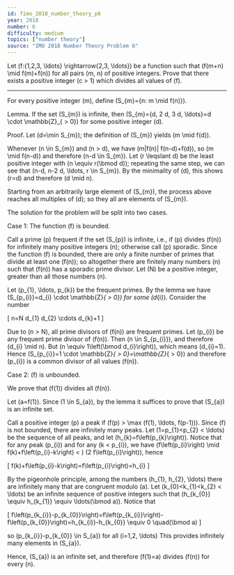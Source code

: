 ```yaml
---
id: fimo_2018_number_theory_p6
year: 2018
number: 6
difficulty: medium
topics: ["number theory"]
source: "IMO 2018 Number Theory Problem 6"
---
```


Let \(f:\{1,2,3, \ldots\} \rightarrow\{2,3, \ldots\}\) be a function such that \(f(m+n) \mid f(m)+f(n)\) for all pairs \(m, n\) of positive integers. Prove that there exists a positive integer \(c > 1\) which divides all values of \(f\).

---
For every positive integer \(m\), define \(S_{m}=\{n: m \mid f(n)\}\).

Lemma. If the set \(S_{m}\) is infinite, then \(S_{m}=\{d, 2 d, 3 d, \ldots\}=d \cdot \mathbb{Z}_{  >  0}\) for some positive integer \(d\).

Proof. Let \(d=\min S_{m}\); the definition of \(S_{m}\) yields \(m \mid f(d)\).

Whenever \(n \in S_{m}\) and \(n > d\), we have \(m|f(n)| f(n-d)+f(d)\), so \(m \mid f(n-d)\) and therefore \(n-d \in S_{m}\). Let \(r \leqslant d\) be the least positive integer with \(n \equiv r(\bmod d)\); repeating the same step, we can see that \(n-d, n-2 d, \ldots, r \in S_{m}\). By the minimality of \(d\), this shows \(r=d\) and therefore \(d \mid n\).

Starting from an arbitrarily large element of \(S_{m}\), the process above reaches all multiples of \(d\); so they all are elements of \(S_{m}\).

The solution for the problem will be split into two cases.

Case 1: The function \(f\) is bounded.

Call a prime \(p\) frequent if the set \(S_{p}\) is infinite, i.e., if \(p\) divides \(f(n)\) for infinitely many positive integers \(n\); otherwise call \(p\) sporadic. Since the function \(f\) is bounded, there are only a finite number of primes that divide at least one \(f(n)\); so altogether there are finitely many numbers \(n\) such that \(f(n)\) has a sporadic prime divisor. Let \(N\) be a positive integer, greater than all those numbers \(n\).

Let \(p_{1}, \ldots, p_{k}\) be the frequent primes. By the lemma we have \(S_{p_{i}}=d_{i} \cdot \mathbb{Z}_{  >  0}\) for some \(d_{i}\). Consider the number

\[
n=N d_{1} d_{2} \cdots d_{k}+1
\]

Due to \(n > N\), all prime divisors of \(f(n)\) are frequent primes. Let \(p_{i}\) be any frequent prime divisor of \(f(n)\). Then \(n \in S_{p_{i}}\), and therefore \(d_{i} \mid n\). But \(n \equiv 1\left(\bmod d_{i}\right)\), which means \(d_{i}=1\). Hence \(S_{p_{i}}=1 \cdot \mathbb{Z}_{  >  0}=\mathbb{Z}_{  >  0}\) and therefore \(p_{i}\) is a common divisor of all values \(f(n)\).

Case 2: \(f\) is unbounded.

We prove that \(f(1)\) divides all \(f(n)\).

Let \(a=f(1)\). Since \(1 \in S_{a}\), by the lemma it suffices to prove that \(S_{a}\) is an infinite set.

Call a positive integer \(p\) a peak if \(f(p) > \max (f(1), \ldots, f(p-1))\). Since \(f\) is not bounded, there are infinitely many peaks. Let \(1=p_{1}<p_{2} < \ldots\) be the sequence of all peaks, and let \(h_{k}=f\left(p_{k}\right)\). Notice that for any peak \(p_{i}\) and for any \(k < p_{i}\), we have \(f\left(p_{i}\right) \mid f(k)+f\left(p_{i}-k\right) < \) \(2 f\left(p_{i}\right)\), hence

\[
f(k)+f\left(p_{i}-k\right)=f\left(p_{i}\right)=h_{i}
\]

By the pigeonhole principle, among the numbers \(h_{1}, h_{2}, \ldots\) there are infinitely many that are congruent modulo \(a\). Let \(k_{0}<k_{1}<k_{2} < \ldots\) be an infinite sequence of positive integers such that \(h_{k_{0}} \equiv h_{k_{1}} \equiv \ldots(\bmod a)\). Notice that

\[
f\left(p_{k_{i}}-p_{k_{0}}\right)=f\left(p_{k_{i}}\right)-f\left(p_{k_{0}}\right)=h_{k_{i}}-h_{k_{0}} \equiv 0 \quad(\bmod a)
\]

so \(p_{k_{i}}-p_{k_{0}} \in S_{a}\) for all \(i=1,2, \ldots\) This provides infinitely many elements in \(S_{a}\).

Hence, \(S_{a}\) is an infinite set, and therefore \(f(1)=a\) divides \(f(n)\) for every \(n\).
